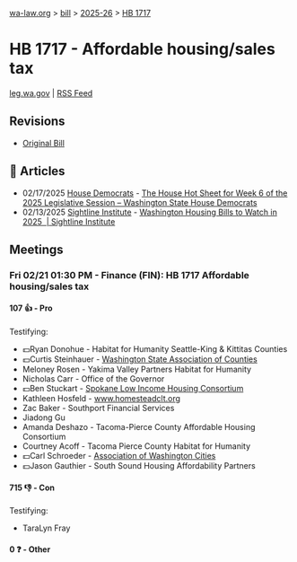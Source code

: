 [wa-law.org](/) > [bill](/bill/) > [2025-26](/bill/2025-26/) > [HB 1717](/bill/2025-26/hb/1717/)

# HB 1717 - Affordable housing/sales tax
[leg.wa.gov](https://app.leg.wa.gov/billsummary?BillNumber=1717&Year=2025&Initiative=false) | [RSS Feed](./rss.xml)

## Revisions
* [Original Bill](1/)

## 📰 Articles
* 02/17/2025 [House Democrats](/org/house_democrats/) - [The House Hot Sheet for Week 6 of the 2025 Legislative Session – Washington State House Democrats](https://housedemocrats.wa.gov/blog/2025/02/17/the-house-hot-sheet-for-week-6-of-the-2025-legislative-session/#:~:text=HB%201717)
* 02/13/2025 [Sightline Institute](/org/sightline_institute/) - [Washington Housing Bills to Watch in 2025  | Sightline Institute](https://www.sightline.org/2025/02/13/washington-housing-bills-to-watch-in-2025/#:~:text=HB%201717)

## Meetings
### Fri 02/21 01:30 PM - Finance (FIN): HB 1717 Affordable housing/sales tax
#### 107 👍 - Pro
Testifying:
* 💵Ryan Donohue - Habitat for Humanity Seattle-King & Kittitas Counties
* 💵Curtis Steinhauer - [Washington State Association of Counties](/org/washington_state_association_of_counties/)
* Meloney Rosen - Yakima Valley Partners Habitat for Humanity
* Nicholas Carr - Office of the Governor
* 💵Ben Stuckart - [Spokane Low Income Housing Consortium](/org/spokane_low_income_housing_consortium/)
* Kathleen Hosfeld - www.homesteadclt.org
* Zac Baker - Southport Financial Services
* Jiadong Gu
* Amanda Deshazo - Tacoma-Pierce County Affordable Housing Consortium
* Courtney Acoff - Tacoma Pierce County Habitat for Humanity
* 💵Carl Schroeder - [Association of Washington Cities](/org/association_of_washington_cities/)
* 💵Jason Gauthier - South Sound Housing Affordability Partners

#### 715 👎 - Con
Testifying:
* TaraLyn Fray

#### 0 ❓ - Other
